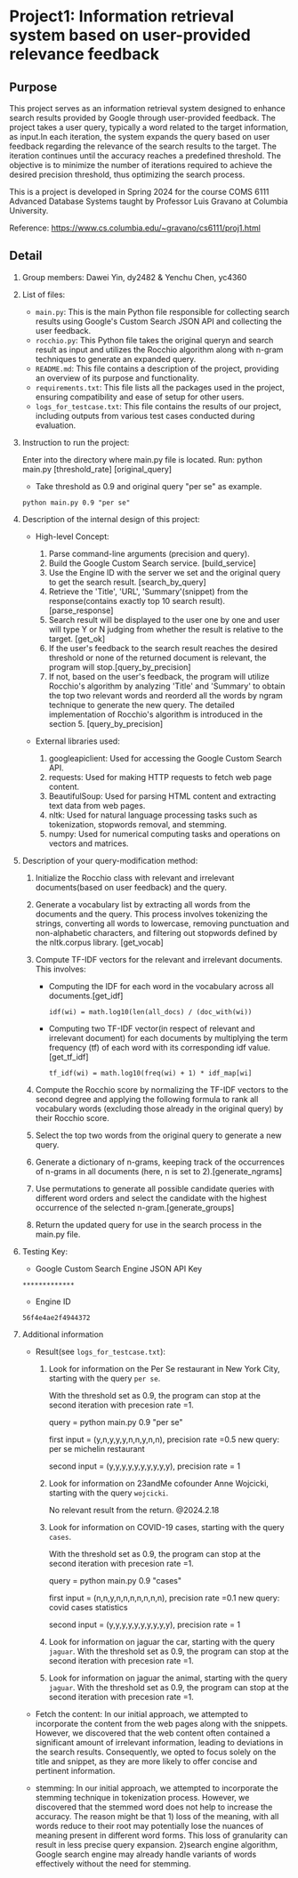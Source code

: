 # Project1: Information retrieval system based on user-provided relevance feedback
## Purpose
   
   This project serves as an information retrieval system designed to enhance search results provided by Google through user-provided feedback.
   The project takes a user query, typically a word related to the target information, as input.In each iteration, the system expands the query based on user feedback regarding the relevance of the search results to the target. The iteration continues until the accuracy reaches a predefined threshold. 
   The objective is to minimize the number of iterations required to achieve the desired precision threshold, thus optimizing the search process.

   This is a project is developed in Spring 2024 for the course COMS 6111 Advanced Database Systems taught by Professor Luis Gravano at Columbia University.

   Reference: https://www.cs.columbia.edu/~gravano/cs6111/proj1.html

   
## Detail
1. Group members: Dawei Yin, dy2482 & Yenchu Chen, yc4360
2. List of files:
    * `main.py`: This is the main Python file responsible for collecting search results using Google's Custom Search JSON API and collecting the user feedback.
    * `rocchio.py`: This Python file takes the original queryn and search result as input and utilizes the Rocchio algorithm along with n-gram techniques to generate an expanded query.
    * `README.md`: This file contains a description of the project, providing an overview of its purpose and functionality.
    * `requirements.txt`: This file lists all the packages used in the project, ensuring compatibility and ease of setup for other users.
    * `logs_for_testcase.txt`: This file contains the results of our project, including outputs from various test cases conducted during evaluation.
3. Instruction to run the project:

    Enter into the directory where main.py file is located. Run: python main.py [threshold_rate] [original_query]
    * Take threshold as 0.9 and original query "per se" as example.
   ```
   python main.py 0.9 "per se"
   ```
4. Description of the internal design of this project:

   * High-level Concept:
     1. Parse command-line arguments (precision and query).
     2. Build the Google Custom Search service. [build_service]
     2. Use the Engine ID with the server we set and the original query to get the search result. [search_by_query]
     3. Retrieve the 'Title', 'URL', 'Summary'(snippet) from the response(contains exactly top 10 search result). [parse_response]
     4. Search result will be displayed to the user one by one and user will type Y or N judging from whether the result is relative to the target. [get_ok]
     5. If the user's feedback to the search result reaches the desired threshold or none of the returned document is relevant, the program will stop.[query_by_precision]
     6. If not, based on the user's feedback, the program will utilize Rocchio's algorithm by analyzing 'Title' and 'Summary' to obtain the top two relevant words and reorderd all the words by ngram technique to generate the new query. The detailed implementation of Rocchio's algorithm is introduced in the section 5. [query_by_precision]

   * External libraries used:
     1. googleapiclient: Used for accessing the Google Custom Search API. 
     2. requests: Used for making HTTP requests to fetch web page content. 
     3. BeautifulSoup: Used for parsing HTML content and extracting text data from web pages. 
     4. nltk: Used for natural language processing tasks such as tokenization, stopwords removal, and stemming. 
     5. numpy: Used for numerical computing tasks and operations on vectors and matrices.

5. Description of your query-modification method:

   1. Initialize the Rocchio class with relevant and irrelevant documents(based on user feedback) and the query.
   2. Generate a vocabulary list by extracting all words from the documents and the query. This process involves tokenizing the strings, converting all words to lowercase, removing punctuation and non-alphabetic characters, and filtering out stopwords defined by the nltk.corpus library. [get_vocab]
   3. Compute TF-IDF vectors for the relevant and irrelevant documents. This involves:
      * Computing the IDF for each word in the vocabulary across all documents.[get_idf]
        
        `idf(wi) = math.log10(len(all_docs) / (doc_with(wi))`
      * Computing two TF-IDF vector(in respect of relevant and irrelevant document) for each documents by multiplying the term frequency (tf) of each word with its corresponding idf value. [get_tf_idf]
        
        `tf_idf(wi) = math.log10(freq(wi) + 1) * idf_map[wi]`
      
   4. Compute the Rocchio score by normalizing the TF-IDF vectors to the second degree and applying the following formula to rank all vocabulary words (excluding those already in the original query) by their Rocchio score.
   5. Select the top two words from the original query to generate a new query.
   6. Generate a dictionary of n-grams, keeping track of the occurrences of n-grams in all documents (here, n is set to 2).[generate_ngrams]
   7. Use permutations to generate all possible candidate queries with different word orders and select the candidate with the highest occurrence of the selected n-gram.[generate_groups]
   8. Return the updated query for use in the search process in the main.py file.

6. Testing Key:
   * Google Custom Search Engine JSON API Key
   ```
   *************
   ```
   * Engine ID
   ```
   56f4e4ae2f4944372
   ```
7. Additional information
   * Result(see `logs_for_testcase.txt`):
     1. Look for information on the Per Se restaurant in New York City, starting with the query `per se`.
        
        With the threshold set as 0.9, the program can stop at the second iteration with precesion rate =1.
     
        query = python main.py 0.9 "per se"
     
        first input = (y,n,y,y,y,n,n,y,n,n), precision rate =0.5   new query: per se michelin restaurant
     
        second input = (y,y,y,y,y,y,y,y,y,y), precision rate = 1

     2. Look for information on 23andMe cofounder Anne Wojcicki, starting with the query `wojcicki`.
        
        No relevant result from the return. @2024.2.18
     
     3. Look for information on COVID-19 cases, starting with the query `cases`.
        
        With the threshold set as 0.9, the program can stop at the second iteration with precesion rate =1.
     
        query = python main.py 0.9 "cases"
     
        first input = (n,n,y,n,n,n,n,n,n,n), precision rate =0.1   new query:  covid cases statistics
     
        second input = (y,y,y,y,y,y,y,y,y,y), precision rate = 1
     3. Look for information on jaguar the car, starting with the query `jaguar`.
        With the threshold set as 0.9, the program can stop at the second iteration with precesion rate =1.
     4. Look for information on jaguar the animal, starting with the query `jaguar`.
        With the threshold set as 0.9, the program can stop at the second iteration with precesion rate =1.
     
   * Fetch the content: In our initial approach, we attempted to incorporate the content from the web pages along with the snippets. However, we discovered that the web content often contained a significant amount of irrelevant information, leading to deviations in the search results. Consequently, we opted to focus solely on the title and snippet, as they are more likely to offer concise and pertinent information.
   * stemming: In our initial approach, we attempted to incorporate the stemming technique in tokenization process. However, we discovered that the stemmed word does not help to increase the accuracy. The reason might be that 1) loss of the meaning, with all words reduce to their root may potentially lose the nuances of meaning present in different word forms. This loss of granularity can result in less precise query expansion. 2)search engine algorithm, Google search engine may already handle variants of words effectively without the need for stemming.
   
